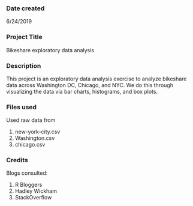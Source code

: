 ### Date created
6/24/2019

### Project Title
Bikeshare exploratory data analysis

### Description
This project is an exploratory data analysis exercise to analyze bikeshare data across Washington DC, Chicago, and NYC.  We do this through visualizing the data via bar charts, histograms, and box plots.

### Files used
Used raw data from
1) new-york-city.csv
2) Washington.csv
3) chicago.csv

### Credits
Blogs consulted:
1) R Bloggers
2) Hadley Wickham 
3) StackOverflow

